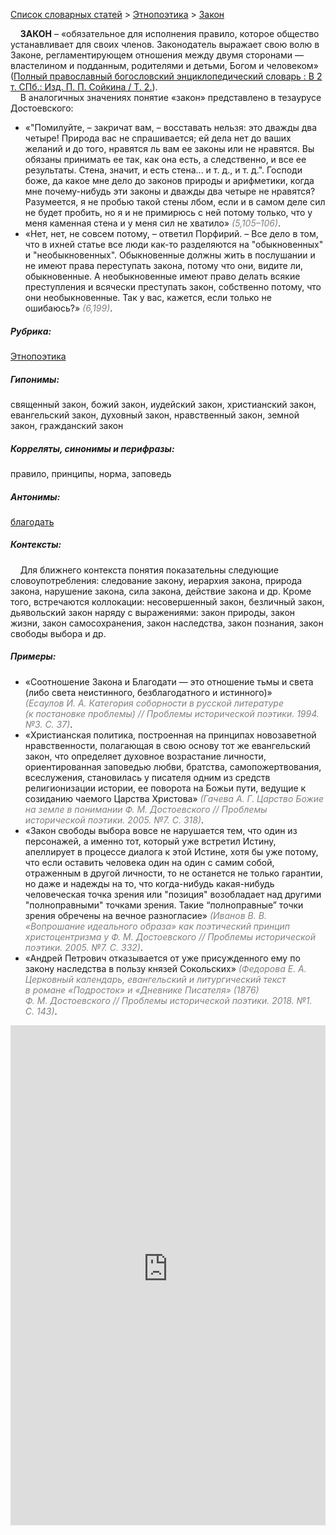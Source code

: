 <style>
st { color: Gray;
  font-style: italic;}
</style>

[Список словарных статей](https://thesaurus-dostoevsky.github.io/Thesaurus/) > [Этнопоэтика](ethnopoe.md) > [Закон](закон.md) 

&nbsp;&nbsp;&nbsp;&nbsp;**ЗАКОН** – «обязательное для исполнения правило, которое общество устанавливает для своих членов. Законодатель выражает свою волю в Законе, регламентирующем отношения между двумя сторонами — властелином и подданным, родителями и детьми, Богом и человеком» ([Полный православный богословский энциклопедический словарь : В 2 т. СПб.: Изд. П. П. Сойкина / Т. 2.](https://azbyka.ru/)).  
&nbsp;&nbsp;&nbsp;&nbsp;В аналогичных значениях понятие «закон» представлено в тезаурусе Достоевского:
* «"Помилуйте, – закричат вам, – восставать нельзя: это дважды два четыре! Природа вас не спрашивается; ей дела нет до ваших желаний и до того, нравятся ль вам ее законы или не нравятся. Вы обязаны принимать ее так, как она есть, а следственно, и все ее результаты. Стена, значит, и есть стена... и т. д., и т. д.". Господи боже, да какое мне дело до законов природы и арифметики, когда мне почему-нибудь эти законы и дважды два четыре не нравятся? Разумеется, я не пробью такой стены лбом, если и в самом деле сил не будет пробить, но я и не примирюсь с ней потому только, что у меня каменная стена и у меня сил не хватило» <st>(5,105–106)</st>.
* «Нет, нет, не совсем потому, – ответил Порфирий. – Все дело в том, что в ихней статье все люди как-то разделяются на "обыкновенных" и "необыкновенных". Обыкновенные должны жить в послушании и не имеют права переступать закона, потому что они, видите ли, обыкновенные. А необыкновенные имеют право делать всякие преступления и всячески преступать закон, собственно потому, что они необыкновенные. Так у вас, кажется, если только не ошибаюсь?» <st>(6,199)</st>.

##### Рубрика:
[Этнопоэтика](ethnopoe.md)
##### Гипонимы:
священный закон, божий закон, иудейский закон, христианский закон, евангельский закон, духовный закон, нравственный закон, земной закон, гражданский закон
##### Корреляты, синонимы и перифразы:
правило, принципы, норма, заповедь
##### Антонимы:
[благодать](благодать.md)
##### Контексты:
&nbsp;&nbsp;&nbsp;&nbsp;Для ближнего контекста понятия показательны следующие словоупотребления: следование закону, иерархия закона, природа закона, нарушение закона, сила закона, действие закона и др. Кроме того, встречаются коллокации: несовершенный закон, безличный закон, дьявольский закон наряду с выражениями: закон природы, закон жизни, закон самосохранения, закон наследства, закон познания, закон свободы выбора и др.
##### Примеры:
* «Соотношение Закона и Благодати — это отношение тьмы и света (либо света неистинного, безблагодатного и истинного)» <st>(Есаулов И. А. Категория соборности в русской литературе (к постановке проблемы) // Проблемы исторической поэтики. 1994. №3. С. 37)</st>.
* «Христианская политика, построенная на принципах новозаветной нравственности, полагающая в свою основу тот же евангельский закон, что определяет духовное возрастание личности, ориентированная заповедью любви, братства, самопожертвования, всеслужения, становилась у писателя одним из средств религионизации истории, ее поворота на Божьи пути, ведущие к созиданию чаемого Царства Христова» <st>(Гачева А. Г. Царство Божие на земле в понимании Ф. М. Достоевского // Проблемы исторической поэтики. 2005. №7. С. 318)</st>.
* «Закон свободы выбора вовсе не нарушается тем, что один из персонажей, а именно тот, который уже встретил Истину, апеллирует в процессе диалога к этой Истине, хотя бы уже потому, что если оставить человека один на один с самим собой, отраженным в другой личности, то не останется не только гарантии, но даже и надежды на то, что когда-нибудь какая-нибудь человеческая точка зрения или "позиция" возобладает над другими "полноправными" точками зрения. Такие “полноправные” точки зрения обречены на вечное разногласие» <st>(Иванов В. В. «Вопрошание идеального образа» как поэтический принцип христоцентризма у Ф. М. Достоевского // Проблемы исторической поэтики. 2005. №7. С. 332)</st>.
* «Андрей Петрович отказывается от уже присужденного ему по закону наследства в пользу князей Сокольских» <st>(Федорова Е. А. Церковный календарь, евангельский и литургический текст в романе «Подросток» и «Дневнике Писателя» (1876) Ф. М. Достоевского // Проблемы исторической поэтики. 2018. №1. С. 143)</st>.

<iframe src="https://thesaurus-dostoevsky.github.io/nk/закон.html" style="border:0px;width:100%;height:800px" allowfullscreen="true" webkitallowfullscreen="true" mozallowfullscreen="true">
